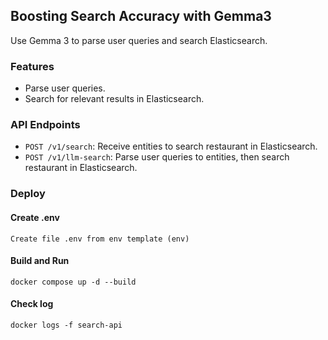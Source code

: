 ## Boosting Search Accuracy with Gemma3

Use Gemma 3 to parse user queries and search Elasticsearch.

### Features
- Parse user queries.
- Search for relevant results in Elasticsearch.

### API Endpoints
- `POST /v1/search`: Receive entities to search restaurant in Elasticsearch.
- `POST /v1/llm-search`: Parse user queries to entities, then search restaurant in Elasticsearch.

### Deploy

#### Create .env
    Create file .env from env template (env)

#### Build  and Run
    docker compose up -d --build 

#### Check log
    docker logs -f search-api





